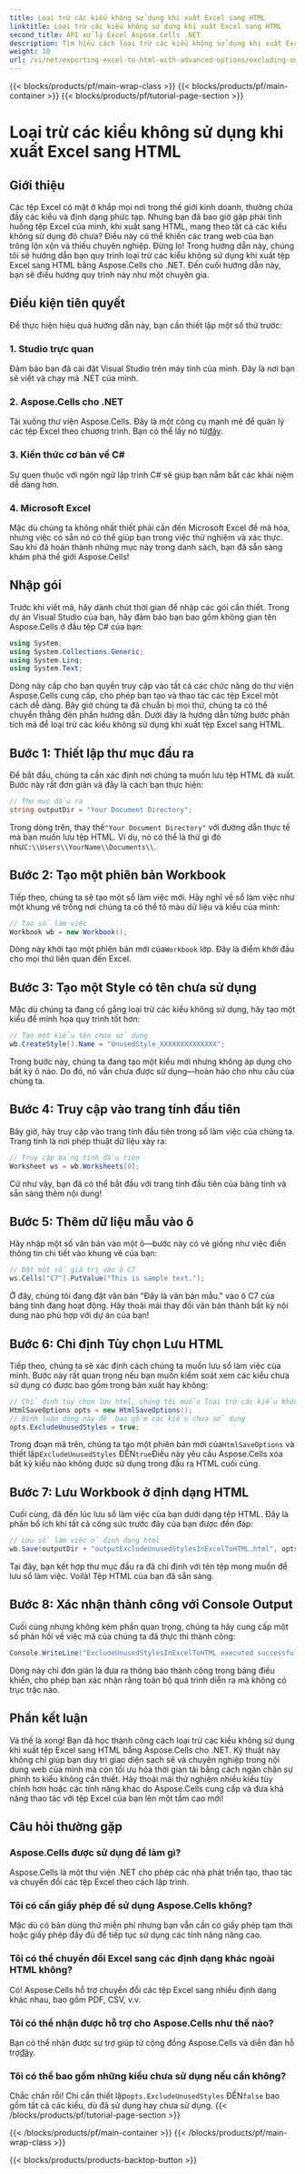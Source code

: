 ```yaml
---
title: Loại trừ các kiểu không sử dụng khi xuất Excel sang HTML
linktitle: Loại trừ các kiểu không sử dụng khi xuất Excel sang HTML
second_title: API xử lý Excel Aspose.Cells .NET
description: Tìm hiểu cách loại trừ các kiểu không sử dụng khi xuất Excel sang HTML bằng Aspose.Cells cho .NET trong hướng dẫn từng bước chi tiết này.
weight: 10
url: /vi/net/exporting-excel-to-html-with-advanced-options/excluding-unused-styles/
---
```


{{< blocks/products/pf/main-wrap-class >}}
{{< blocks/products/pf/main-container >}}
{{< blocks/products/pf/tutorial-page-section >}}

# Loại trừ các kiểu không sử dụng khi xuất Excel sang HTML

## Giới thiệu
Các tệp Excel có mặt ở khắp mọi nơi trong thế giới kinh doanh, thường chứa đầy các kiểu và định dạng phức tạp. Nhưng bạn đã bao giờ gặp phải tình huống tệp Excel của mình, khi xuất sang HTML, mang theo tất cả các kiểu không sử dụng đó chưa? Điều này có thể khiến các trang web của bạn trông lộn xộn và thiếu chuyên nghiệp. Đừng lo! Trong hướng dẫn này, chúng tôi sẽ hướng dẫn bạn quy trình loại trừ các kiểu không sử dụng khi xuất tệp Excel sang HTML bằng Aspose.Cells cho .NET. Đến cuối hướng dẫn này, bạn sẽ điều hướng quy trình này như một chuyên gia.
## Điều kiện tiên quyết
Để thực hiện hiệu quả hướng dẫn này, bạn cần thiết lập một số thứ trước:
### 1. Studio trực quan
Đảm bảo bạn đã cài đặt Visual Studio trên máy tính của mình. Đây là nơi bạn sẽ viết và chạy mã .NET của mình.
### 2. Aspose.Cells cho .NET
Tải xuống thư viện Aspose.Cells. Đây là một công cụ mạnh mẽ để quản lý các tệp Excel theo chương trình. Bạn có thể lấy nó từ[đây](https://releases.aspose.com/cells/net/).
### 3. Kiến thức cơ bản về C#
Sự quen thuộc với ngôn ngữ lập trình C# sẽ giúp bạn nắm bắt các khái niệm dễ dàng hơn.
### 4. Microsoft Excel
Mặc dù chúng ta không nhất thiết phải cần đến Microsoft Excel để mã hóa, nhưng việc có sẵn nó có thể giúp bạn trong việc thử nghiệm và xác thực.
Sau khi đã hoàn thành những mục này trong danh sách, bạn đã sẵn sàng khám phá thế giới Aspose.Cells!
## Nhập gói
Trước khi viết mã, hãy dành chút thời gian để nhập các gói cần thiết. Trong dự án Visual Studio của bạn, hãy đảm bảo bạn bao gồm không gian tên Aspose.Cells ở đầu tệp C# của bạn:
```csharp
using System;
using System.Collections.Generic;
using System.Linq;
using System.Text;
```
Dòng này cấp cho bạn quyền truy cập vào tất cả các chức năng do thư viện Aspose.Cells cung cấp, cho phép bạn tạo và thao tác các tệp Excel một cách dễ dàng.
Bây giờ chúng ta đã chuẩn bị mọi thứ, chúng ta có thể chuyển thẳng đến phần hướng dẫn. Dưới đây là hướng dẫn từng bước phân tích mã để loại trừ các kiểu không sử dụng khi xuất tệp Excel sang HTML.
## Bước 1: Thiết lập thư mục đầu ra
Để bắt đầu, chúng ta cần xác định nơi chúng ta muốn lưu tệp HTML đã xuất. Bước này rất đơn giản và đây là cách bạn thực hiện:
```csharp
// Thư mục đầu ra
string outputDir = "Your Document Directory";
```
 Trong dòng trên, thay thế`"Your Document Directory"` với đường dẫn thực tế mà bạn muốn lưu tệp HTML. Ví dụ, nó có thể là thứ gì đó như`C:\\Users\\YourName\\Documents\\`.
## Bước 2: Tạo một phiên bản Workbook
Tiếp theo, chúng ta sẽ tạo một sổ làm việc mới. Hãy nghĩ về sổ làm việc như một khung vẽ trống nơi chúng ta có thể tô màu dữ liệu và kiểu của mình:
```csharp
// Tạo sổ làm việc
Workbook wb = new Workbook();
```
 Dòng này khởi tạo một phiên bản mới của`Workbook` lớp. Đây là điểm khởi đầu cho mọi thứ liên quan đến Excel.
## Bước 3: Tạo một Style có tên chưa sử dụng
Mặc dù chúng ta đang cố gắng loại trừ các kiểu không sử dụng, hãy tạo một kiểu để minh họa quy trình tốt hơn:
```csharp
// Tạo một kiểu tên chưa sử dụng
wb.CreateStyle().Name = "UnusedStyle_XXXXXXXXXXXXXX";
```
Trong bước này, chúng ta đang tạo một kiểu mới nhưng không áp dụng cho bất kỳ ô nào. Do đó, nó vẫn chưa được sử dụng—hoàn hảo cho nhu cầu của chúng ta.
## Bước 4: Truy cập vào trang tính đầu tiên
Bây giờ, hãy truy cập vào trang tính đầu tiên trong sổ làm việc của chúng ta. Trang tính là nơi phép thuật dữ liệu xảy ra:
```csharp
// Truy cập bảng tính đầu tiên
Worksheet ws = wb.Worksheets[0];
```
Cứ như vậy, bạn đã có thể bắt đầu với trang tính đầu tiên của bảng tính và sẵn sàng thêm nội dung!
## Bước 5: Thêm dữ liệu mẫu vào ô
Hãy nhập một số văn bản vào một ô—bước này có vẻ giống như việc điền thông tin chi tiết vào khung vẽ của bạn:
```csharp
// Đặt một số giá trị vào ô C7
ws.Cells["C7"].PutValue("This is sample text.");
```
Ở đây, chúng tôi đang đặt văn bản "Đây là văn bản mẫu." vào ô C7 của bảng tính đang hoạt động. Hãy thoải mái thay đổi văn bản thành bất kỳ nội dung nào phù hợp với dự án của bạn!
## Bước 6: Chỉ định Tùy chọn Lưu HTML
Tiếp theo, chúng ta sẽ xác định cách chúng ta muốn lưu sổ làm việc của mình. Bước này rất quan trọng nếu bạn muốn kiểm soát xem các kiểu chưa sử dụng có được bao gồm trong bản xuất hay không:
```csharp
// Chỉ định tùy chọn lưu html, chúng tôi muốn loại trừ các kiểu không sử dụng
HtmlSaveOptions opts = new HtmlSaveOptions();
// Bình luận dòng này để bao gồm các kiểu chưa sử dụng
opts.ExcludeUnusedStyles = true;
```
 Trong đoạn mã trên, chúng ta tạo một phiên bản mới của`HtmlSaveOptions` và thiết lập`ExcludeUnusedStyles` ĐẾN`true`Điều này yêu cầu Aspose.Cells xóa bất kỳ kiểu nào không được sử dụng trong đầu ra HTML cuối cùng.
## Bước 7: Lưu Workbook ở định dạng HTML
Cuối cùng, đã đến lúc lưu sổ làm việc của bạn dưới dạng tệp HTML. Đây là phần bổ ích khi tất cả công sức trước đây của bạn được đền đáp:
```csharp
// Lưu sổ làm việc ở định dạng html
wb.Save(outputDir + "outputExcludeUnusedStylesInExcelToHTML.html", opts);
```
Tại đây, bạn kết hợp thư mục đầu ra đã chỉ định với tên tệp mong muốn để lưu sổ làm việc. Voilà! Tệp HTML của bạn đã sẵn sàng.
## Bước 8: Xác nhận thành công với Console Output
Cuối cùng nhưng không kém phần quan trọng, chúng ta hãy cung cấp một số phản hồi về việc mã của chúng ta đã thực thi thành công:
```csharp
Console.WriteLine("ExcludeUnusedStylesInExcelToHTML executed successfully.");
```
Dòng này chỉ đơn giản là đưa ra thông báo thành công trong bảng điều khiển, cho phép bạn xác nhận rằng toàn bộ quá trình diễn ra mà không có trục trặc nào.
## Phần kết luận
Và thế là xong! Bạn đã học thành công cách loại trừ các kiểu không sử dụng khi xuất tệp Excel sang HTML bằng Aspose.Cells cho .NET. Kỹ thuật này không chỉ giúp bạn duy trì giao diện sạch sẽ và chuyên nghiệp trong nội dung web của mình mà còn tối ưu hóa thời gian tải bằng cách ngăn chặn sự phình to kiểu không cần thiết. 
Hãy thoải mái thử nghiệm nhiều kiểu tùy chỉnh hơn hoặc các tính năng khác do Aspose.Cells cung cấp và đưa khả năng thao tác với tệp Excel của bạn lên một tầm cao mới!
## Câu hỏi thường gặp
### Aspose.Cells được sử dụng để làm gì?  
Aspose.Cells là một thư viện .NET cho phép các nhà phát triển tạo, thao tác và chuyển đổi các tệp Excel theo cách lập trình.
### Tôi có cần giấy phép để sử dụng Aspose.Cells không?  
Mặc dù có bản dùng thử miễn phí nhưng bạn vẫn cần có giấy phép tạm thời hoặc giấy phép đầy đủ để tiếp tục sử dụng các tính năng nâng cao.
### Tôi có thể chuyển đổi Excel sang các định dạng khác ngoài HTML không?  
Có! Aspose.Cells hỗ trợ chuyển đổi các tệp Excel sang nhiều định dạng khác nhau, bao gồm PDF, CSV, v.v.
### Tôi có thể nhận được hỗ trợ cho Aspose.Cells như thế nào?  
 Bạn có thể nhận được sự trợ giúp từ cộng đồng Aspose.Cells và diễn đàn hỗ trợ[đây](https://forum.aspose.com/c/cells/9).
### Tôi có thể bao gồm những kiểu chưa sử dụng nếu cần không?  
 Chắc chắn rồi! Chỉ cần thiết lập`opts.ExcludeUnusedStyles` ĐẾN`false` bao gồm tất cả các kiểu, dù đã sử dụng hay chưa sử dụng.
{{< /blocks/products/pf/tutorial-page-section >}}

{{< /blocks/products/pf/main-container >}}
{{< /blocks/products/pf/main-wrap-class >}}

{{< blocks/products/products-backtop-button >}}

